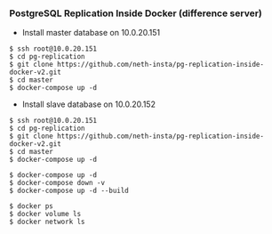 ### PostgreSQL Replication Inside Docker (difference server)

- Install master database on 10.0.20.151
```shell
$ ssh root@10.0.20.151
$ cd pg-replication
$ git clone https://github.com/neth-insta/pg-replication-inside-docker-v2.git
$ cd master
$ docker-compose up -d
```

- Install slave database on 10.0.20.152
```shell
$ ssh root@10.0.20.151
$ cd pg-replication
$ git clone https://github.com/neth-insta/pg-replication-inside-docker-v2.git
$ cd master
$ docker-compose up -d
```

```shell
$ docker-compose up -d
$ docker-compose down -v
$ docker-compose up -d --build

$ docker ps
$ docker volume ls
$ docker network ls
```
